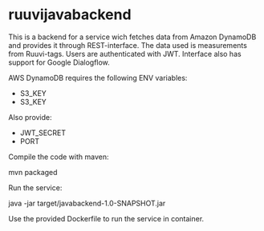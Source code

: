 # ruuvijavabackend

This is a backend for a service wich fetches data from Amazon DynamoDB and provides it through REST-interface. The data used is measurements from Ruuvi-tags. Users are authenticated with JWT. Interface also has support for Google Dialogflow. 

AWS DynamoDB requires the following ENV variables:
- S3_KEY
- S3_KEY

Also provide:
- JWT_SECRET
- PORT

Compile the code with maven:

mvn packaged

Run the service:

java -jar target/javabackend-1.0-SNAPSHOT.jar

Use the provided Dockerfile to run the service in container. 

